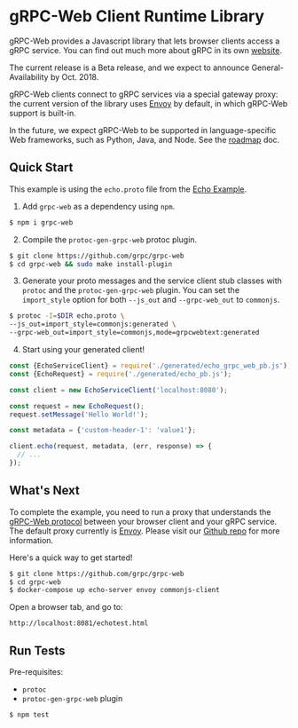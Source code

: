 # gRPC-Web Client Runtime Library

gRPC-Web provides a Javascript library that lets browser clients access a gRPC
service. You can find out much more about gRPC in its own
[website](https://grpc.io).

The current release is a Beta release, and we expect to announce
General-Availability by Oct. 2018.

gRPC-Web clients connect to gRPC services via a special gateway proxy: the
current version of the library uses [Envoy](https://www.envoyproxy.io/) by
default, in which gRPC-Web support is built-in. 

In the future, we expect gRPC-Web to be supported in language-specific Web
frameworks, such as Python, Java, and Node. See the
[roadmap](https://github.com/grpc/grpc-web/blob/master/ROADMAP.md) doc.


## Quick Start

This example is using the `echo.proto` file from the
[Echo Example](https://github.com/grpc/grpc-web/tree/master/net/grpc/gateway/examples/echo).

1. Add `grpc-web` as a dependency using `npm`.

```sh
$ npm i grpc-web
```

2. Compile the `protoc-gen-grpc-web` protoc plugin.

```sh
$ git clone https://github.com/grpc/grpc-web
$ cd grpc-web && sudo make install-plugin
```

3. Generate your proto messages and the service client stub classes with
`protoc` and the `protoc-gen-grpc-web` plugin. You can set the `import_style`
option for both `--js_out` and `--grpc-web_out` to `commonjs`.

```sh
$ protoc -I=$DIR echo.proto \
--js_out=import_style=commonjs:generated \
--grpc-web_out=import_style=commonjs,mode=grpcwebtext:generated
```

4. Start using your generated client!

```js
const {EchoServiceClient} = require('./generated/echo_grpc_web_pb.js');
const {EchoRequest} = require('./generated/echo_pb.js');

const client = new EchoServiceClient('localhost:8080');

const request = new EchoRequest();
request.setMessage('Hello World!');

const metadata = {'custom-header-1': 'value1'};

client.echo(request, metadata, (err, response) => {
  // ...
});
```


## What's Next

To complete the example, you need to run a proxy that understands the
[gRPC-Web protocol](https://github.com/grpc/grpc/blob/master/doc/PROTOCOL-WEB.md#protocol-differences-vs-grpc-over-http2)
between your browser client and your gRPC service. The default proxy currently
is [Envoy](https://www.envoyproxy.io/). Please visit our
[Github repo](https://github.com/grpc/grpc-web) for more information.

Here's a quick way to get started!

```sh
$ git clone https://github.com/grpc/grpc-web
$ cd grpc-web
$ docker-compose up echo-server envoy commonjs-client
```

Open a browser tab, and go to:

```
http://localhost:8081/echotest.html
```


## Run Tests

Pre-requisites:
 - `protoc`
 - `protoc-gen-grpc-web` plugin


```sh
$ npm test
```
